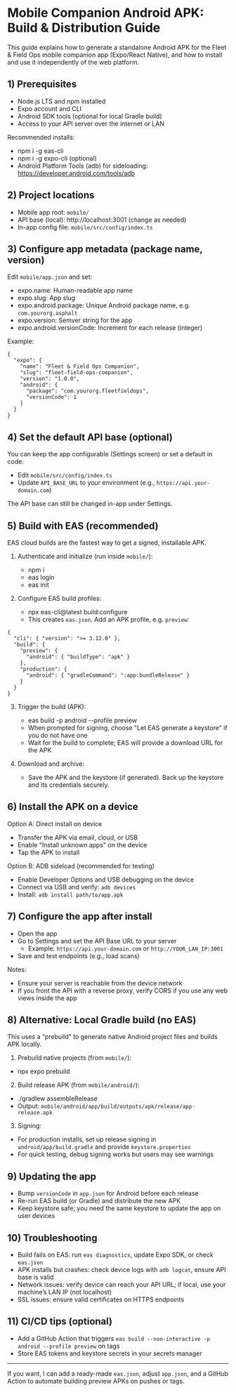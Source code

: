 # Mobile Companion Android APK: Build & Distribution Guide

This guide explains how to generate a standalone Android APK for the Fleet & Field Ops mobile companion app (Expo/React Native), and how to install and use it independently of the web platform.

## 1) Prerequisites
- Node.js LTS and npm installed
- Expo account and CLI
- Android SDK tools (optional for local Gradle build)
- Access to your API server over the internet or LAN

Recommended installs:
- npm i -g eas-cli
- npm i -g expo-cli (optional)
- Android Platform Tools (adb) for sideloading: https://developer.android.com/tools/adb

## 2) Project locations
- Mobile app root: `mobile/`
- API base (local): http://localhost:3001 (change as needed)
- In-app config file: `mobile/src/config/index.ts`

## 3) Configure app metadata (package name, version)
Edit `mobile/app.json` and set:
- expo.name: Human-readable app name
- expo.slug: App slug
- expo.android.package: Unique Android package name, e.g. `com.yourorg.asphalt`
- expo.version: Semver string for the app
- expo.android.versionCode: Increment for each release (integer)

Example:
```
{
  "expo": {
    "name": "Fleet & Field Ops Companion",
    "slug": "fleet-field-ops-companion",
    "version": "1.0.0",
    "android": {
      "package": "com.yourorg.fleetfieldops",
      "versionCode": 1
    }
  }
}
```

## 4) Set the default API base (optional)
You can keep the app configurable (Settings screen) or set a default in code:
- Edit `mobile/src/config/index.ts`
- Update `API_BASE_URL` to your environment (e.g., `https://api.your-domain.com`)

The API base can still be changed in-app under Settings.

## 5) Build with EAS (recommended)
EAS cloud builds are the fastest way to get a signed, installable APK.

1. Authenticate and initialize (run inside `mobile/`):
   - npm i
   - eas login
   - eas init

2. Configure EAS build profiles:
   - npx eas-cli@latest build:configure
   - This creates `eas.json`. Add an APK profile, e.g. `preview`:

```
{
  "cli": { "version": ">= 3.12.0" },
  "build": {
    "preview": {
      "android": { "buildType": "apk" }
    },
    "production": {
      "android": { "gradleCommand": ":app:bundleRelease" }
    }
  }
}
```

3. Trigger the build (APK):
   - eas build -p android --profile preview
   - When prompted for signing, choose "Let EAS generate a keystore" if you do not have one
   - Wait for the build to complete; EAS will provide a download URL for the APK

4. Download and archive:
   - Save the APK and the keystore (if generated). Back up the keystore and its credentials securely.

## 6) Install the APK on a device
Option A: Direct install on device
- Transfer the APK via email, cloud, or USB
- Enable "Install unknown apps" on the device
- Tap the APK to install

Option B: ADB sideload (recommended for testing)
- Enable Developer Options and USB debugging on the device
- Connect via USB and verify: `adb devices`
- Install: `adb install path/to/app.apk`

## 7) Configure the app after install
- Open the app
- Go to Settings and set the API Base URL to your server
  - Example: `https://api.your-domain.com` or `http://YOUR_LAN_IP:3001`
- Save and test endpoints (e.g., load scans)

Notes:
- Ensure your server is reachable from the device network
- If you front the API with a reverse proxy, verify CORS if you use any web views inside the app

## 8) Alternative: Local Gradle build (no EAS)
This uses a "prebuild" to generate native Android project files and builds APK locally.

1. Prebuild native projects (from `mobile/`):
- npx expo prebuild

2. Build release APK (from `mobile/android/`):
- ./gradlew assembleRelease
- Output: `mobile/android/app/build/outputs/apk/release/app-release.apk`

3. Signing:
- For production installs, set up release signing in `android/app/build.gradle` and provide `keystore.properties`
- For quick testing, debug signing works but users may see warnings

## 9) Updating the app
- Bump `versionCode` in `app.json` for Android before each release
- Re-run EAS build (or Gradle) and distribute the new APK
- Keep keystore safe; you need the same keystore to update the app on user devices

## 10) Troubleshooting
- Build fails on EAS: run `eas diagnostics`, update Expo SDK, or check `eas.json`
- APK installs but crashes: check device logs with `adb logcat`, ensure API base is valid
- Network issues: verify device can reach your API URL; if local, use your machine’s LAN IP (not localhost)
- SSL issues: ensure valid certificates on HTTPS endpoints

## 11) CI/CD tips (optional)
- Add a GitHub Action that triggers `eas build --non-interactive -p android --profile preview` on tags
- Store EAS tokens and keystore secrets in your secrets manager

---
If you want, I can add a ready-made `eas.json`, adjust `app.json`, and a GitHub Action to automate building preview APKs on pushes or tags.